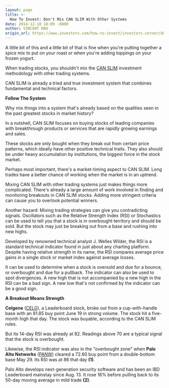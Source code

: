 ```yaml
---
layout: page
title: >-
  How To Invest: Don't Mix CAN SLIM With Other Systems
date: 2014-12-10 18:09 -0800
author: VINCENT MAO
origin_url: https://www.investors.com/how-to-invest/investors-corner/do-not-mix-investment-systems
---
```





A little bit of this and a little bit of that is fine when you're putting together a spice mix to put on your roast or when you're adding toppings on your frozen yogurt.

  

When trading stocks, you shouldn't mix the [CAN SLIM](http://education.investors.com/) investment methodology with other trading systems.

  

CAN SLIM is already a tried and true investment system that combines fundamental and technical factors.

  

**Follow The System**

  

Why mix things into a system that's already based on the qualities seen in the past greatest stocks in market history?

  

In a nutshell, CAN SLIM focuses on buying stocks of leading companies with breakthrough products or services that are rapidly growing earnings and sales.

  

These stocks are only bought when they break out from certain price patterns, which ideally have other positive technical traits. They also should be under heavy accumulation by institutions, the biggest force in the stock market.

  

Perhaps most important, there's a market-timing aspect to CAN SLIM. Long trades have a better chance of working when the market is in an uptrend.

  

Mixing CAN SLIM with other trading systems just makes things more complicated. There's already a large amount of work involved in finding and monitoring breakouts in CAN SLIM stocks. Adding more stringent criteria can cause you to overlook potential winners.

  

Another hazard: Mixing trading strategies can give you contradicting signals. Oscillators such as the Relative Strength Index (RSI) or Stochastics can be used to tell you that a stock is in overbought territory and should be sold. But the stock may just be breaking out from a base and rushing into new highs.

  

Developed by renowned technical analyst J. Welles Wilder, the RSI is a standard technical indicator found in just about any charting platform. Despite having relative strength in its name, the RSI compares average price gains in a single stock or market index against average losses.

  

It can be used to determine when a stock is oversold and due for a bounce, or overbought and due for a pullback. The indicator can also be used to spot divergences. A new high that is not accompanied by a new high in the RSI can be a bad sign. A new low that's not confirmed by the indicator can be a good sign.

  

**A Breakout Means Strength**

  

**Celgene** ([CELG](https://research.investors.com/quote.aspx?symbol=CELG)), a Leaderboard stock, broke out from a cup-with-handle base with an 81.85 buy point June 19 in strong volume. The stock hit a five-month high that day. The stock was buyable, according to the CAN SLIM rules.

  

But its 14-day RSI was already at 82. Readings above 70 are a typical signal that the stock is overbought.

  

Likewise, the RSI indicator was also in the "overbought zone" when **Palo Alto Networks** ([PANW](https://research.investors.com/quote.aspx?symbol=PANW)) cleared a 72.60 buy point from a double-bottom base May 29. Its RSI was at 86 that day **(1)**.

  

Palo Alto develops next-generation security software and has been an IBD Leaderboard mainstay since Aug. 13. It rose 18% before pulling back to its 50-day moving average in mild trade **(2)**.




